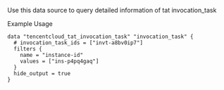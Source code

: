 Use this data source to query detailed information of tat invocation_task

Example Usage

```hcl
data "tencentcloud_tat_invocation_task" "invocation_task" {
  # invocation_task_ids = ["invt-a8bv0ip7"]
  filters {
    name = "instance-id"
    values = ["ins-p4pq4gaq"]
  }
  hide_output = true
}
```